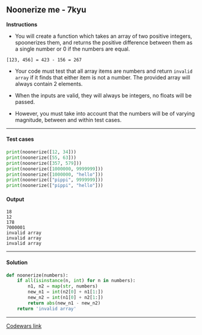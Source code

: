 ## Noonerize me - 7kyu

**Instructions**

- You will create a function which takes an array of two positive integers, spoonerizes them, and returns the positive difference between them as a single number or 0 if the numbers are equal.

```
[123, 456] = 423 - 156 = 267
```

- Your code must test that all array items are numbers and return `invalid array` if it finds that either item is not a number. The provided array will always contain 2 elements.

- When the inputs are valid, they will always be integers, no floats will be passed.

- However, you must take into account that the numbers will be of varying magnitude, between and within test cases.

---

#### Test cases

```python
print(noonerize([12, 34]))
print(noonerize([55, 63]))
print(noonerize([357, 579]))
print(noonerize([1000000, 9999999]))
print(noonerize([1000000, "hello"]))
print(noonerize(["pippi", 9999999]))
print(noonerize(["pippi", "hello"]))
```

#### Output

```
18
12
178
7000001
invalid array
invalid array
invalid array
```

---

#### Solution

```python
def noonerize(numbers):
    if all(isinstance(n, int) for n in numbers):
        n1, n2 = map(str, numbers)
        new_n1 = int(n2[0] + n1[1:])
        new_n2 = int(n1[0] + n2[1:])
        return abs(new_n1 - new_n2)
    return 'invalid array'
```

---

[Codewars link](https://www.codewars.com/kata/56dbed3a13c2f61ae3000bcd)
